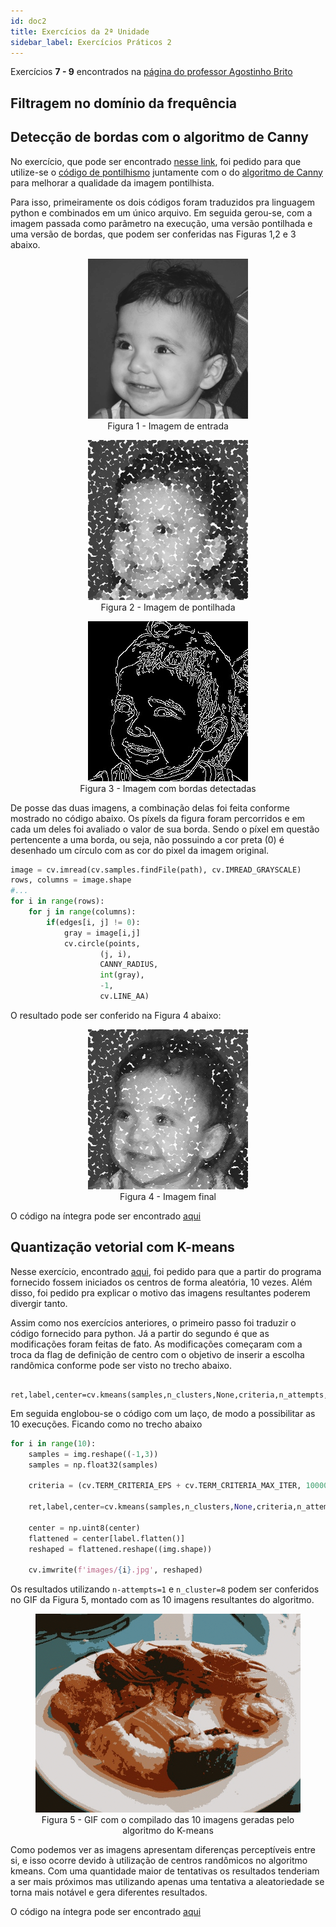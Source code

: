 ```yaml
---
id: doc2
title: Exercícios da 2ª Unidade
sidebar_label: Exercícios Práticos 2
---
```


Exercícios **7 - 9** encontrados na [página do professor Agostinho Brito](https://agostinhobritojr.github.io/tutorial/pdi/)

## Filtragem no domínio da frequência

## Detecção de bordas com o algoritmo de Canny

No exercício, que pode ser encontrado [nesse link](https://agostinhobritojr.github.io/tutorial/pdi/#_exerc%C3%ADcios_7), foi pedido para que utilize-se o [código de pontilhismo](https://agostinhobritojr.github.io/tutorial/pdi/exemplos/pontilhismo.cpp) juntamente com o do [algoritmo de Canny](https://agostinhobritojr.github.io/tutorial/pdi/exemplos/canny.cpp) para melhorar a qualidade da imagem pontilhista.

Para isso, primeiramente os dois códigos foram traduzidos pra linguagem python e combinados em um único arquivo. Em seguida gerou-se, com a imagem passada como parâmetro na execução, uma versão pontilhada e uma versão de bordas, que podem ser conferidas nas Figuras 1,2 e 3 abaixo.

<center>
<figure float="middle" class="image">
  <img src="./assets/biel.png" alt="biel.png">
  <figcaption>Figura 1 - Imagem de entrada</figcaption> 
</figure>
<figure class="image">
  <img src="./assets/point.jpg" alt="points.jpg">
  <figcaption>Figura 2 - Imagem de pontilhada</figcaption>  
</figure>
<figure class="image">
  <img src="./assets/canny.jpg" alt="canny.jpg">
  <figcaption>Figura 3 - Imagem com bordas detectadas</figcaption>  
</figure>
</center>

De posse das duas imagens, a combinação delas foi feita conforme mostrado no código abaixo. Os píxels da figura foram percorridos e em cada um deles foi avaliado o valor de sua borda. Sendo o píxel em questão pertencente a uma borda, ou seja, não possuindo a cor preta (0) é desenhado um círculo com as cor do pixel da imagem original.

```python
image = cv.imread(cv.samples.findFile(path), cv.IMREAD_GRAYSCALE)
rows, columns = image.shape
#...
for i in range(rows):
    for j in range(columns):
        if(edges[i, j] != 0):
            gray = image[i,j]
            cv.circle(points,
                    (j, i),
                    CANNY_RADIUS,
                    int(gray),
                    -1,
                    cv.LINE_AA)

```

O resultado pode ser conferido na Figura 4 abaixo:

<center>
<figure class="image">
  <img src="./assets/canny_point.jpg" alt="canny_point.jpg">
  <figcaption>Figura 4 - Imagem final</figcaption>  
</figure>
</center>

O código na íntegra pode ser encontrado [aqui](https://github.com/daniellycosta/Digital-Image-Processing/blob/main/canny_point/setup.py)

## Quantização vetorial com K-means

Nesse exercício, encontrado [aqui](https://agostinhobritojr.github.io/tutorial/pdi/#_exerc%C3%ADcios_8), foi pedido para que a partir do programa fornecido fossem iniciados os centros de forma aleatória, 10 vezes. Além disso, foi pedido pra explicar o motivo das imagens resultantes poderem divergir tanto.

Assim como nos exercícios anteriores, o primeiro passo foi traduzir o código fornecido para python. Já a partir do segundo é que as modificações foram feitas de fato.
As modificações começaram com a troca da flag de definição de centro com o objetivo de inserir a escolha randômica conforme pode ser visto no trecho abaixo.

```pyhton
 ret,label,center=cv.kmeans(samples,n_clusters,None,criteria,n_attempts,cv.KMEANS_RANDOM_CENTERS)
```

Em seguida englobou-se o código com um laço, de modo a possibilitar as 10 execuções. Ficando como no trecho abaixo

```python
for i in range(10):
    samples = img.reshape((-1,3))
    samples = np.float32(samples)

    criteria = (cv.TERM_CRITERIA_EPS + cv.TERM_CRITERIA_MAX_ITER, 10000, 0.0001)

    ret,label,center=cv.kmeans(samples,n_clusters,None,criteria,n_attempts,cv.KMEANS_RANDOM_CENTERS)

    center = np.uint8(center)
    flattened = center[label.flatten()]
    reshaped = flattened.reshape((img.shape))

    cv.imwrite(f'images/{i}.jpg', reshaped)
```

Os resultados utilizando `n-attempts=1` e `n_cluster=8` podem ser conferidos no GIF da Figura 5, montado com as 10 imagens resultantes do algoritmo.

<center>
<figure class="image">
  <img src="./assets/saidas.gif" alt="saidas.gif">
  <figcaption>Figura 5 - GIF com o compilado das 10 imagens geradas pelo algoritmo do K-means</figcaption>  
</figure>
</center>

Como podemos ver as imagens apresentam diferenças perceptíveis entre si, e isso ocorre devido à utilização de centros randômicos no algoritmo kmeans. Com uma quantidade maior de tentativas os resultados tenderiam a ser mais próximos mas utilizando apenas uma tentativa a aleatoriedade se torna mais notável e gera diferentes resultados.

O código na íntegra pode ser encontrado [aqui](https://github.com/daniellycosta/Digital-Image-Processing/blob/main/kmeans/setup.py)
